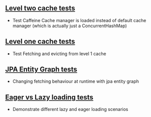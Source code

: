 

## [Level two cache tests](src/test/java/cat/uvic/fetchtypecachedemo/LevelTwoCacheTest.java)

* Test Caffeine Cache manager is loaded instead of default cache manager (which is actually just a ConcurrentHashMap)



## [Level one cache tests](src/test/java/cat/uvic/fetchtypecachedemo/LevelOneCacheTest.java)

+ Test Fetching and evicting from level 1 cache


## [JPA Entity Graph tests](src/test/java/cat/uvic/fetchtypecachedemo/JpaEntityGraphTest.java)


* Changing fetching behaviour at runtime with jpa entity graph


## [Eager vs Lazy loading tests](src/test/java/cat/uvic/fetchtypecachedemo/EagerVsLazyLoadingTest.java)

* Demonstrate different lazy and eager loading scenarios


